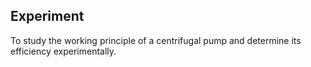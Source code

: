 <!DOCTYPE html>
<html>
<head>
</head>
<body>
  <h2>Experiment</h2>
  <p>To study the working principle of a centrifugal pump and determine its efficiency experimentally.</p>
</body>
</html>

